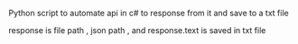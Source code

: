Python script to automate api in c# to response from it and save to a txt file 

response is file path , json path , and response.text is saved in txt file
